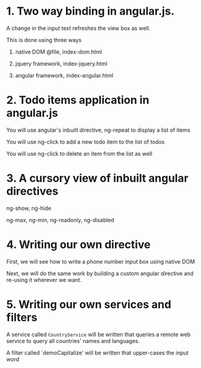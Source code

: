 # 1. Two way binding in angular.js.
A change in the input text refreshes the view box as well.

This is done using three ways

1. native DOM @file, index-dom.html

2. jquery framework, index-jquery.html

3. angular framework, index-angular.html

# 2. Todo items application in angular.js
You will use angular's inbuilt directive, ng-repeat to display a list of items

You will use ng-click to add a new todo item to the list of todos

You will use ng-click to delete an item from the list as well

# 3. A cursory view of inbuilt angular directives
ng-show, ng-hide

ng-max, ng-min, ng-readonly, ng-disabled

# 4. Writing our own directive
First, we will see how to write a phone number input box using native DOM

Next, we will do the same work by building a custom angular directive and re-using it wherever we want.

# 5. Writing our own services and filters
A service called `CountryService` will be written that queries a remote web service to query all countries' names and languages.

A filter called `demoCapitalize' will be written that upper-cases the input word
